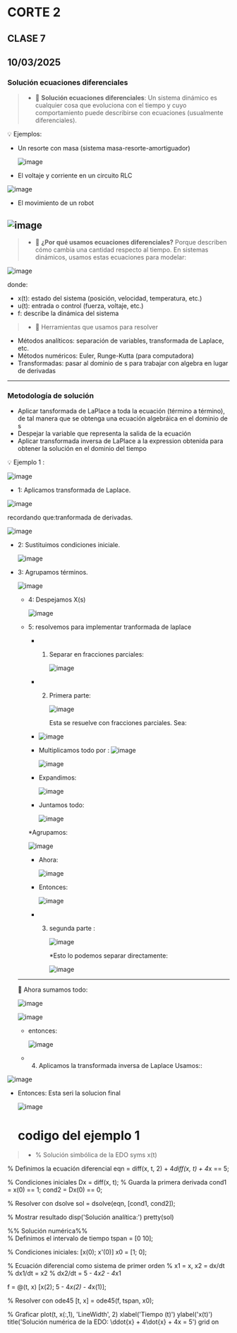 # CORTE 2 
## CLASE 7
## 10/03/2025
### **Solución ecuaciones diferenciales**

>* 🔑 **Solución ecuaciones diferenciales**:
Un sistema dinámico es cualquier cosa que evoluciona con el tiempo y cuyo comportamiento puede describirse con ecuaciones (usualmente diferenciales).

💡 Ejemplos:
* Un resorte con masa (sistema masa-resorte-amortiguador)

  ![image](https://github.com/user-attachments/assets/4c5b5ece-787e-4149-ba5f-9912b63fdff2)

* El voltaje y corriente en un circuito RLC

![image](https://github.com/user-attachments/assets/4e0c3a40-15e3-449c-9a3b-dff242a68ef4)

* El movimiento de un robot

![image](https://github.com/user-attachments/assets/80ad7ec3-9b67-4f98-aefa-a0940f7c1f55)
-------------------------------------------------------------------------------------------------------------------------------------------------------------

>* 🧠 **¿Por qué usamos ecuaciones diferenciales?**
 Porque describen cómo cambia una cantidad respecto al tiempo. En sistemas dinámicos, usamos estas ecuaciones para modelar:

![image](https://github.com/user-attachments/assets/53bb8dca-1345-44e5-9372-9ae948ab1b68)

donde:
* x(t): estado del sistema (posición, velocidad, temperatura, etc.)
* u(t): entrada o control (fuerza, voltaje, etc.)
* f: describe la dinámica del sistema

>*  🧰 Herramientas que usamos para resolver
* Métodos analíticos: separación de variables, transformada de Laplace, etc.
* Métodos numéricos: Euler, Runge-Kutta (para computadora)
* Transformadas: pasar al dominio de s para trabajar con algebra en lugar de derivadas
--------------------------------------------------------------------------------------------------------------------------------------------------------------
### **Metodología de solución**
* Aplicar tansformada de LaPlace a toda la ecuación (término a término), de tal manera que se obtenga una ecuación algebráica en el dominio de s
* Despejar la variable que representa la salida de la ecuación
* Aplicar transformada inversa de LaPlace a la expression obtenida para obtener la solución en el dominio del tiempo

💡 Ejemplo 1 : 

![image](https://github.com/user-attachments/assets/f9b3d49a-becb-4020-9970-ea2cc47e6cd9)

* 1: Aplicamos transformada de Laplace.

![image](https://github.com/user-attachments/assets/7c63f985-39d7-4161-be82-e1a7716631dc)

recordando que:tranformada de derivadas.

![image](https://github.com/user-attachments/assets/45c88648-be7e-4135-a9ec-b80ed4b313a0)

* 2: Sustituimos condiciones iniciale.

  ![image](https://github.com/user-attachments/assets/608f93fe-c749-469c-83eb-06c296c6db51)


* 3: Agrupamos términos.

  ![image](https://github.com/user-attachments/assets/2c9de97a-72f9-43c1-970d-a8311f04171b)

  * 4: Despejamos X(s)

    ![image](https://github.com/user-attachments/assets/ecc3730f-d8ee-4c30-b6f3-e29974490eb0)

  * 5: resolvemos para implementar tranformada de laplace
    * 1. Separar en fracciones parciales:

         ![image](https://github.com/user-attachments/assets/58879c6c-2614-4bdf-a3c4-3f9d6960cc0e)

    * 2. Primera parte:

         ![image](https://github.com/user-attachments/assets/0b723156-2ba5-4149-99c6-70e35f858624)

         Esta se resuelve con fracciones parciales. Sea:
    
    * ![image](https://github.com/user-attachments/assets/ca3fb782-2590-4a53-8fd2-9f755e2a5129)
   
    * Multiplicamos todo por :  ![image](https://github.com/user-attachments/assets/bbf775cb-6382-4e7b-bbfe-72535d7efc23)
   
      ![image](https://github.com/user-attachments/assets/49c9e6a9-b612-4a9d-ae29-0b4f0bd445fb)

     * Expandimos:

       ![image](https://github.com/user-attachments/assets/2fc024e9-63a7-4deb-97f8-8c543c5820f9)


    * Juntamos todo:

      ![image](https://github.com/user-attachments/assets/931665e1-f774-4cc0-bc63-441764bac4a2)

    *Agrupamos: 

    ![image](https://github.com/user-attachments/assets/9b792c99-f7dd-4082-b380-d2e65b1e93ce)

     * Ahora:

       ![image](https://github.com/user-attachments/assets/eb1ca958-471e-4683-8e61-f4216346a37b)

    * Entonces:

      ![image](https://github.com/user-attachments/assets/bd5124b8-27f4-4945-ab7d-2527c6f063e5)

     * 3. segunda parte :

           ![image](https://github.com/user-attachments/assets/f5c3ccaa-5fd4-4189-b22f-e48b424cc096)

          *Esto lo podemos separar directamente:

          ![image](https://github.com/user-attachments/assets/c5daf2b0-0334-41fa-9bce-5710d328a6e3)

  -------------------------------------------------------------------------------------------------------------------------------------------        
    🧠 Ahora sumamos todo:

  ![image](https://github.com/user-attachments/assets/4a902abd-4f82-47c0-8b17-4584d5db0a6c)


  ![image](https://github.com/user-attachments/assets/0b0d75bd-33dc-428c-85f3-62e8923c14c6)


  * entonces:

    ![image](https://github.com/user-attachments/assets/fc871b90-dfb9-4f6a-9e7d-33ec8748b6f3)

  * 4. Aplicamos la transformada inversa de Laplace
       Usamos:: 

![image](https://github.com/user-attachments/assets/78098220-e90a-4501-bd71-93ffbf77f6ee)

* Entonces: Esta seri la solucion final 

  ![image](https://github.com/user-attachments/assets/a3293d01-453a-4b08-b8d9-d29dc5d22bd9)


  # codigo del ejemplo 1

 >* % Solución simbólica de la EDO
syms x(t)

% Definimos la ecuación diferencial
eqn = diff(x, t, 2) + 4*diff(x, t) + 4*x == 5;

% Condiciones iniciales
Dx = diff(x, t);      % Guarda la primera derivada
cond1 = x(0) == 1;
cond2 = Dx(0) == 0;

% Resolver con dsolve
sol = dsolve(eqn, [cond1, cond2]);

% Mostrar resultado
disp('Solución analítica:')
pretty(sol)

%% Solución numérica%%  
% Definimos el intervalo de tiempo
tspan = [0 10];

% Condiciones iniciales: [x(0); x'(0)]
x0 = [1; 0];

% Ecuación diferencial como sistema de primer orden
% x1 = x, x2 = dx/dt
% dx1/dt = x2
% dx2/dt = 5 - 4*x2 - 4*x1

f = @(t, x) [x(2); 5 - 4*x(2) - 4*x(1)];

% Resolver con ode45
[t, x] = ode45(f, tspan, x0);

% Graficar
plot(t, x(:,1), 'LineWidth', 2)
xlabel('Tiempo (t)')
ylabel('x(t)')
title('Solución numérica de la EDO: \ddot{x} + 4\dot{x} + 4x = 5')
grid on 


      
      




          




   
    




  





